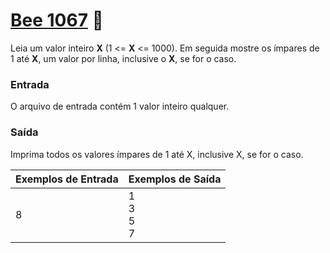 # <a href="https://www.beecrowd.com.br/judge/pt/problems/view/1067"> Bee 1067</a> 🐝

Leia um valor inteiro <strong>X</strong> (1 <= <strong>X</strong> <= 1000). Em seguida mostre os ímpares de 1 até <strong>X</strong>, um valor por linha, inclusive o <strong>X</strong>, se for o caso.


### Entrada
O arquivo de entrada contém 1 valor inteiro qualquer.


### Saída
Imprima todos os valores ímpares de 1 até X, inclusive X, se for o caso.


| Exemplos de Entrada | Exemplos de Saída|
|---| ---|
|8 | 1<br>3<br>5<br>7 |



